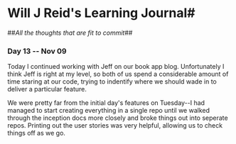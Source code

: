 # Will J Reid's Learning Journal#
##*All the thoughts that are fit to commit*##
### Day 13 -- Nov 09 ###

Today I continued working with Jeff on our book app blog.  Unfortunately I think Jeff is right at my level, so both of us spend a considerable amount of time staring at our code, trying to indentify where we should wade in to deliver a particular feature.

We were pretty far from the initial day's features on Tuesday--I had managed to start creating everything in a single repo until we walked through the inception docs more closely and broke things out into seperate repos.  Printing out the user stories was very helpful, allowing us to check things off as we go.
